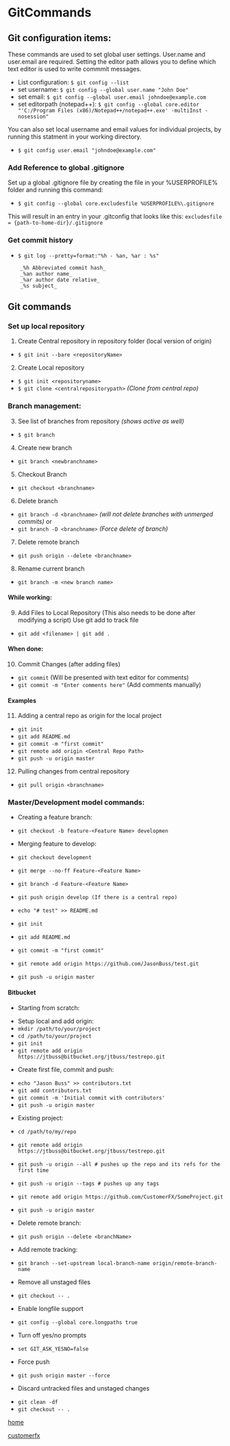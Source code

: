 # GitCommands

## Git configuration items:

These commands are used to set global user settings.  User.name and user.email are required. Setting the editor path allows 
you to define which text editor is used to write commmit messages.

* List configuration:			`$ git config --list`
* set username:					`$ git config --global user.name "John Doe"`
* set email:					`$ git config --global user.email johndoe@example.com`
* set editorpath (notepad++):	`$ git config --global core.editor "'C:/Program Files (x86)/Notepad++/notepad++.exe' -multiInst -nosession"`

You can also set local username and email values for individual projects, by running this statment in your working directory.

* `$ git config user.email "johndoe@example.com"`


### Add Reference to global .gitignore 

Set up a global .gitignore file by creating the file in your %USERPROFILE% folder and running this command:

* `$ git config --global core.excludesfile %USERPROFILE%\.gitignore`

This will result in an entry in your .gitconfig that looks like this:
`excludesfile = {path-to-home-dir}/.gitignore`


### Get commit history

- `$ git log --pretty=format:"%h - %an, %ar : %s"`

```
	_%h Abbreviated commit hash_
	_%an author name_
	_%ar author date relative_
	_%s subject_
```

## Git commands

### Set up local repository

1. Create Central repository in repository folder (local version of origin)
- `$ git init --bare <repositoryName>`
	
2. Create Local repository
- `$ git init <repositoryname>`
- `$ git clone <centralrepositorypath>` _(Clone from central repo)_
	

### Branch management:

3. See list of branches from repository _(shows active as well)_
- `$ git branch`

4. Create new branch
- `git branch <newbranchname>`

5. Checkout Branch
-  `git checkout <branchname>`

6. Delete branch
- `git branch -d <branchname>` _(will not delete branches with unmerged commits)_
or
- `git branch -D <branchname>` _(Force delete of branch)_

7.	Delete remote branch
- `git push origin --delete <branchname>`
	
8.	Rename current branch
- `git branch -m <new branch name>`
	

#### While working:	

9.	Add Files to Local Repository (This also needs to be done after modifying a script)
	Use git add to track file
- `git add <filename> | git add .`
	

#### When done:	

10. Commit Changes (after adding files)
- `git commit` (Will be presented with text editor for comments)
- `git commit -m "Enter comments here"` (Add comments manually)


#### Examples

11.	Adding a central repo as origin for the local project
- `git init`
- `git add README.md`
- `git commit -m "first commit"`
- `git remote add origin <Central Repo Path>`
- `git push -u origin master`
	
12.	Pulling changes from central repository
- `git pull origin <branchname>`

### Master/Development model commands:

* Creating a feature branch:
- `git checkout -b feature-<Feature Name> developmen`

* Merging feature to develop:
- `git checkout development`
- `git merge --no-ff Feature-<Feature Name>`
- `git branch -d Feature-<Feature Name>`
- `git push origin develop (If there is a central repo)`
	
- `echo "# test" >> README.md`
- `git init`
- `git add README.md`
- `git commit -m "first commit"`
- `git remote add origin https://github.com/JasonBuss/test.git`
- `git push -u origin master	`


#### Bitbucket
	
* Starting from scratch:
- Setup local and add origin: 
- `mkdir /path/to/your/project`
- `cd /path/to/your/project`
- `git init`
- `git remote add origin https://jtbuss@bitbucket.org/jtbuss/testrepo.git`

* Create first file, commit and push:
- `echo "Jason Buss" >> contributors.txt`
- `git add contributors.txt`
- `git commit -m 'Initial commit with contributors'`
- `git push -u origin master`

* Existing project:
- `cd /path/to/my/repo`
- `git remote add origin https://jtbuss@bitbucket.org/jtbuss/testrepo.git`
- `git push -u origin --all # pushes up the repo and its refs for the first time`
- `git push -u origin --tags # pushes up any tags`
	
- `git remote add origin https://github.com/CustomerFX/SomeProject.git`
- `git push -u origin master`

* Delete remote branch:
- `git push origin --delete <branchName>`

* Add remote tracking:
- `git branch --set-upstream local-branch-name origin/remote-branch-name`

* Remove all unstaged files
- `git checkout -- .`

* Enable longfile support
- `git config --global core.longpaths true`

* Turn off yes/no prompts
- `set GIT_ASK_YESNO=false`

* Force push
- `git push origin master --force`

* Discard untracked files and unstaged changes
- `git clean -df`
- `git checkout -- .`


[home](/jason-notes)

[customerfx](http://www.customerfx.com)